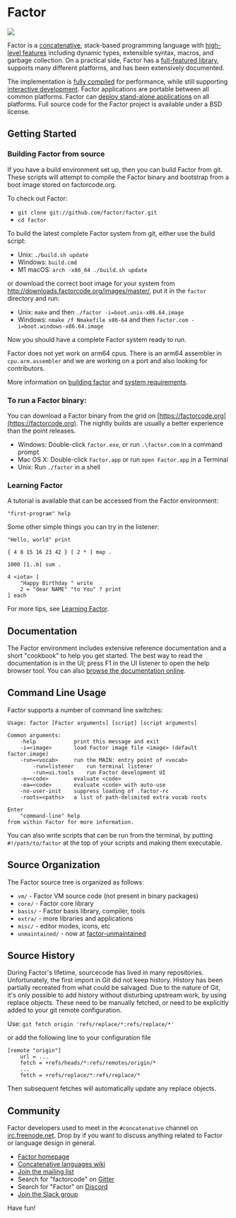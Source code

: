# Factor

[![](https://api.travis-ci.org/factor/factor.svg)](https://travis-ci.org/factor/factor)

Factor is a [concatenative](https://www.concatenative.org), stack-based
programming language with [high-level
features](https://concatenative.org/wiki/view/Factor/Features/The%20language)
including dynamic types, extensible syntax, macros, and garbage collection.
On a practical side, Factor has a [full-featured
library](https://docs.factorcode.org/content/article-vocab-index.html),
supports many different platforms, and has been extensively documented.

The implementation is [fully
compiled](https://concatenative.org/wiki/view/Factor/Optimizing%20compiler)
for performance, while still supporting [interactive
development](https://concatenative.org/wiki/view/Factor/Interactive%20development).
Factor applications are portable between all common platforms.  Factor can
[deploy stand-alone
applications](https://concatenative.org/wiki/view/Factor/Deployment) on all
platforms.  Full source code for the Factor project is available under a BSD
license.

## Getting Started

### Building Factor from source

If you have a build environment set up, then you can build Factor from git.
These scripts will attempt to compile the Factor binary and bootstrap from
a boot image stored on factorcode.org.

To check out Factor:

* `git clone git://github.com/factor/factor.git`
* `cd factor`

To build the latest complete Factor system from git, either use the
build script:

* Unix: `./build.sh update`
* Windows: `build.cmd`
* M1 macOS: `arch -x86_64 ./build.sh update`

or download the correct boot image for your system from
http://downloads.factorcode.org/images/master/, put it in the `factor`
directory and run:

* Unix: `make` and then `./factor -i=boot.unix-x86.64.image`
* Windows: `nmake /f Nmakefile x86-64` and then `factor.com -i=boot.windows-x86.64.image`

Now you should have a complete Factor system ready to run.

Factor does not yet work on arm64 cpus. There is an arm64 assembler
in `cpu.arm.assembler` and we are working on a port and also looking for
contributors.

More information on [building factor](https://concatenative.org/wiki/view/Factor/Building%20Factor)
and [system requirements](https://concatenative.org/wiki/view/Factor/Requirements).

### To run a Factor binary:

You can download a Factor binary from the grid on [https://factorcode.org](https://factorcode.org).
The nightly builds are usually a better experience than the point releases.

* Windows: Double-click `factor.exe`, or run `.\factor.com` in a command prompt
* Mac OS X: Double-click `Factor.app` or run `open Factor.app` in a Terminal
* Unix: Run `./factor` in a shell

### Learning Factor

A tutorial is available that can be accessed from the Factor environment:

```factor
"first-program" help
```

Some other simple things you can try in the listener:

```factor
"Hello, world" print

{ 4 8 15 16 23 42 } [ 2 * ] map .

1000 [1..b] sum .

4 <iota> [
    "Happy Birthday " write
    2 = "dear NAME" "to You" ? print
] each
```

For more tips, see [Learning Factor](https://concatenative.org/wiki/view/Factor/Learning).

## Documentation

The Factor environment includes extensive reference documentation and a
short "cookbook" to help you get started. The best way to read the
documentation is in the UI; press F1 in the UI listener to open the help
browser tool. You can also [browse the documentation
online](https://docs.factorcode.org).

## Command Line Usage

Factor supports a number of command line switches:

```
Usage: factor [Factor arguments] [script] [script arguments]

Common arguments:
    -help            print this message and exit
    -i=<image>       load Factor image file <image> (default factor.image)
    -run=<vocab>     run the MAIN: entry point of <vocab>
        -run=listener    run terminal listener
        -run=ui.tools    run Factor development UI
    -e=<code>        evaluate <code>
    -ea=<code>       evaluate <code> with auto-use
    -no-user-init    suppress loading of .factor-rc
    -roots=<paths>   a list of path-delimited extra vocab roots

Enter
    "command-line" help
from within Factor for more information.
```

You can also write scripts that can be run from the terminal, by putting
``#!/path/to/factor`` at the top of your scripts and making them executable.

## Source Organization

The Factor source tree is organized as follows:

* `vm/` - Factor VM source code (not present in binary packages)
* `core/` - Factor core library
* `basis/` - Factor basis library, compiler, tools
* `extra/` - more libraries and applications
* `misc/` - editor modes, icons, etc
* `unmaintained/` - now at [factor-unmaintained](https://github.com/factor/factor-unmaintained)

## Source History

During Factor's lifetime, sourcecode has lived in many repositories. Unfortunately, the first import in Git did not keep history. History has been partially recreated from what could be salvaged. Due to the nature of Git, it's only possible to add history without disturbing upstream work, by using replace objects. These need to be manually fetched, or need to be explicitly added to your git remote configuration.

Use:
`git fetch origin 'refs/replace/*:refs/replace/*'`

or add the following line to your configuration file

```
[remote "origin"]
    url = ...
    fetch = +refs/heads/*:refs/remotes/origin/*
    ...
    fetch = +refs/replace/*:refs/replace/*
```

Then subsequent fetches will automatically update any replace objects.

## Community

Factor developers used to meet in the `#concatenative` channel on
[irc.freenode.net](http://freenode.net). Drop by if you want to discuss
anything related to Factor or language design in general.

* [Factor homepage](https://factorcode.org)
* [Concatenative languages wiki](https://concatenative.org)
* [Join the mailing list](https://concatenative.org/wiki/view/Factor/Mailing%20list)
* Search for "factorcode" on [Gitter](https://gitter.im/)
* Search for "Factor" on [Discord](https://discord.com/)
* [Join the Slack group](https://factorcode.slack.com/)

Have fun!
